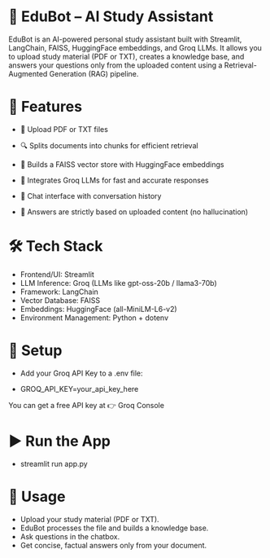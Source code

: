 # 🤖 EduBot – AI Study Assistant

EduBot is an AI-powered personal study assistant built with Streamlit, LangChain, FAISS, HuggingFace embeddings, and Groq LLMs.
It allows you to upload study material (PDF or TXT), creates a knowledge base, and answers your questions only from the uploaded content using a Retrieval-Augmented Generation (RAG) pipeline.

# 🚀 Features

- 📂 Upload PDF or TXT files

- 🔍 Splits documents into chunks for efficient retrieval

- 🧠 Builds a FAISS vector store with HuggingFace embeddings

- 🤝 Integrates Groq LLMs for fast and accurate responses

- 💬 Chat interface with conversation history

- 🎯 Answers are strictly based on uploaded content (no hallucination)

# 🛠️ Tech Stack

- Frontend/UI: Streamlit
- LLM Inference: Groq (LLMs like gpt-oss-20b / llama3-70b)
- Framework: LangChain
- Vector Database: FAISS
- Embeddings: HuggingFace (all-MiniLM-L6-v2)
- Environment Management: Python + dotenv

# 🔑 Setup

- Add your Groq API Key to a .env file:

- GROQ_API_KEY=your_api_key_here

You can get a free API key at 👉 Groq Console

# ▶️ Run the App
- streamlit run app.py

# 📌 Usage

- Upload your study material (PDF or TXT).
- EduBot processes the file and builds a knowledge base.
- Ask questions in the chatbox.
- Get concise, factual answers only from your document.
